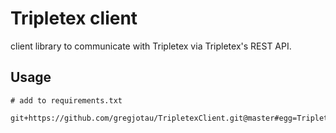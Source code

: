 

# Tripletex client

client library to communicate with Tripletex via Tripletex's REST API.

## Usage

```
# add to requirements.txt

git+https://github.com/gregjotau/TripletexClient.git@master#egg=TripletexClient
```